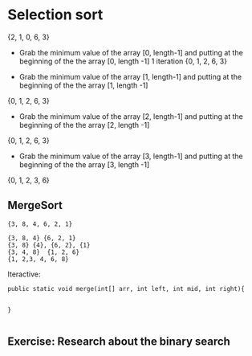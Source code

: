 # Selection sort 
{2, 1, 0, 6, 3}
- Grab the minimum value of the array [0, length-1] and putting at the beginning of the the array [0, length -1]
1 iteration 
{0, 1, 2, 6, 3}

- Grab the minimum value of the array [1, length-1] and putting at the beginning of the the array  [1, length -1] 

{0, 1, 2, 6, 3}

- Grab the minimum value of the array [2, length-1] and putting at the beginning of the the array  [2, length -1] 

{0, 1, 2, 6, 3}
- Grab the minimum value of the array [3, length-1] and putting at the beginning of the the array  [3, length -1] 

{0, 1, 2, 3, 6}


## MergeSort
```
{3, 8, 4, 6, 2, 1}

{3, 8, 4} {6, 2, 1}
{3, 8} {4}, {6, 2}, {1}
{3, 4, 8}  {1, 2, 6}
{1, 2,3, 4, 6, 8}
```
Iteractive: 
```
public static void merge(int[] arr, int left, int mid, int right){
	

}


```
## Exercise: Research about the binary search 
